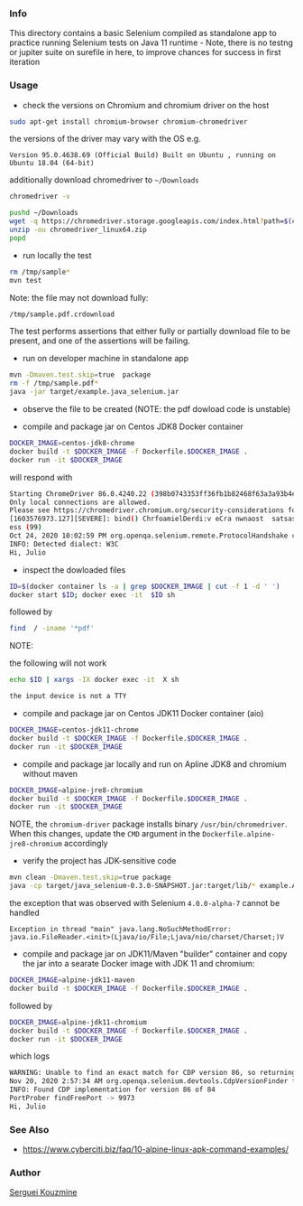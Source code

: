 ### Info

This directory contains a basic Selenium compiled as standalone app to practice running Selenium tests on Java 11 runtime -
Note, there is no testng  or jupiter suite on surefile in here, to improve chances for success in first iteration

### Usage

* check the versions on Chromium and chromium driver on the host
```sh
sudo apt-get install chromium-browser chromium-chromedriver
```
the versions of the driver may vary with the OS
e.g. 

```text
Version 95.0.4638.69 (Official Build) Built on Ubuntu , running on Ubuntu 18.04 (64-bit)
```

additionally download chromedriver to `~/Downloads`
```sh
chromedriver -v
```
```sh
pushd ~/Downloads
wget -q https://chromedriver.storage.googleapis.com/index.html?path=$(chromedriver -v | awk '{print $2}')/chromedriver_linux64.zip
unzip -ou chromedriver_linux64.zip
popd
```
* run locally the test
```sh
rm /tmp/sample*
mvn test
```
Note: the file may not download fully:

```sh
/tmp/sample.pdf.crdownload
```
The test performs assertions that either fully or partially download file to be present, and one of the assertions will be failing.
* run on developer machine in  standalone app
```sh
mvn -Dmaven.test.skip=true  package
rm -f /tmp/sample.pdf*
java -jar target/example.java_selenium.jar
```
* observe the file to be created (NOTE: the pdf dowload code is unstable)

* compile and package jar on Centos JDK8 Docker container
```sh
DOCKER_IMAGE=centos-jdk8-chrome
docker build -t $DOCKER_IMAGE -f Dockerfile.$DOCKER_IMAGE .
docker run -it $DOCKER_IMAGE
```
will respond with
```sh
Starting ChromeDriver 86.0.4240.22 (398b0743353ff36fb1b82468f63a3a93b4e2e89e-refs/branch-heads/4240@{#378}) on port 32480
Only local connections are allowed.
Please see https://chromedriver.chromium.org/security-considerations for suggestions on keeping ChromeDriver safe.
[1603576973.127][SEVERE]: bind() ChrfoamielDerdi:v eCra nwnaost  satsasritgend  rseuqcuceesstsefdu laldyd.r
ess (99)
Oct 24, 2020 10:02:59 PM org.openqa.selenium.remote.ProtocolHandshake createSession
INFO: Detected dialect: W3C
Hi, Julio
```
* inspect the dowloaded files
```sh
ID=$(docker container ls -a | grep $DOCKER_IMAGE | cut -f 1 -d ' ')
docker start $ID; docker exec -it  $ID sh
```
followed by
```sh
find  / -iname '*pdf'
```
NOTE:

the following will not work
```sh
echo $ID | xargs -IX docker exec -it  X sh
```
```sh
the input device is not a TTY
```
* compile and package jar on Centos JDK11 Docker container (aio)
```sh
DOCKER_IMAGE=centos-jdk11-chrome
docker build -t $DOCKER_IMAGE -f Dockerfile.$DOCKER_IMAGE .
docker run -it $DOCKER_IMAGE
```

* compile and package jar locally and run on Apline JDK8 and chromium without maven
```sh
DOCKER_IMAGE=alpine-jre8-chromium
docker build -t $DOCKER_IMAGE -f Dockerfile.$DOCKER_IMAGE .
docker run -it $DOCKER_IMAGE
```
NOTE, the `chromium-driver` package installs binary `/usr/bin/chromedriver`.
When this changes, update the `CMD` argument in the `Dockerfile.alpine-jre8-chromium` accordingly

* verify the project has JDK-sensitive code
```sh
mvn clean -Dmaven.test.skip=true package
java -cp target/java_selenium-0.3.0-SNAPSHOT.jar:target/lib/* example.App
```
the exception that was observed with Selenium `4.0.0-alpha-7` cannot be handled
```text
Exception in thread "main" java.lang.NoSuchMethodError:
java.io.FileReader.<init>(Ljava/io/File;Ljava/nio/charset/Charset;)V
```
* compile and package jar on JDK11/Maven "builder" container and copy the jar into a searate Docker image with JDK 11 and chromium:


```sh
DOCKER_IMAGE=alpine-jdk11-maven
docker build -t $DOCKER_IMAGE -f Dockerfile.$DOCKER_IMAGE .
```
followed by
```sh
DOCKER_IMAGE=alpine-jdk11-chromium
docker build -t $DOCKER_IMAGE -f Dockerfile.$DOCKER_IMAGE .
docker run -it $DOCKER_IMAGE
```
which logs
```sh
WARNING: Unable to find an exact match for CDP version 86, so returning the closest version found: 84
Nov 20, 2020 2:57:34 AM org.openqa.selenium.devtools.CdpVersionFinder findNearestMatch
INFO: Found CDP implementation for version 86 of 84
PortProber findFreePort -> 9973
Hi, Julio
```
### See Also

  * https://www.cyberciti.biz/faq/10-alpine-linux-apk-command-examples/

### Author
[Serguei Kouzmine](kouzmine_serguei@yahoo.com)
